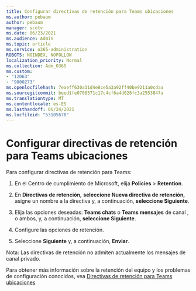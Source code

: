 ```yaml
---
title: Configurar directivas de retención para Teams ubicaciones
ms.author: pebaum
author: pebaum
manager: scotv
ms.date: 06/23/2021
ms.audience: Admin
ms.topic: article
ms.service: o365-administration
ROBOTS: NOINDEX, NOFOLLOW
localization_priority: Normal
ms.collection: Adm_O365
ms.custom:
- "12063"
- "9000273"
ms.openlocfilehash: 7eaeff630a31d4e8ce5a3a92ff40be9211a0cdaa
ms.sourcegitcommit: beed1fe0708571c17c4cf6a4d028fc3a2553847a
ms.translationtype: MT
ms.contentlocale: es-ES
ms.lasthandoff: 06/24/2021
ms.locfileid: "53105678"
---
```

# <a name="configure-retention-policies-for-teams-locations"></a>Configurar directivas de retención para Teams ubicaciones

Para configurar directivas de retención para Teams:

1. En el Centro de cumplimiento de Microsoft, elija **Policies**  >  **Retention**.

1. En **Directivas de retención,** **seleccione Nueva directiva de retención,** asigne un nombre a la directiva y, a continuación, **seleccione Siguiente**.

1. Elija las opciones deseadas: **Teams chats** o **Teams mensajes** de canal , o ambos, y, a continuación, **seleccione Siguiente**.

1. Configure las opciones de retención. 

1. Seleccione **Siguiente** y, a continuación, **Enviar**.

Nota: Las directivas de retención no admiten actualmente los mensajes de canal privado.

Para obtener más información sobre la retención del equipo y los problemas de configuración conocidos, vea [Directivas de retención para Teams ubicaciones](/microsoft-365/compliance/create-retention-policies#retention-policy-for-teams-locations)

